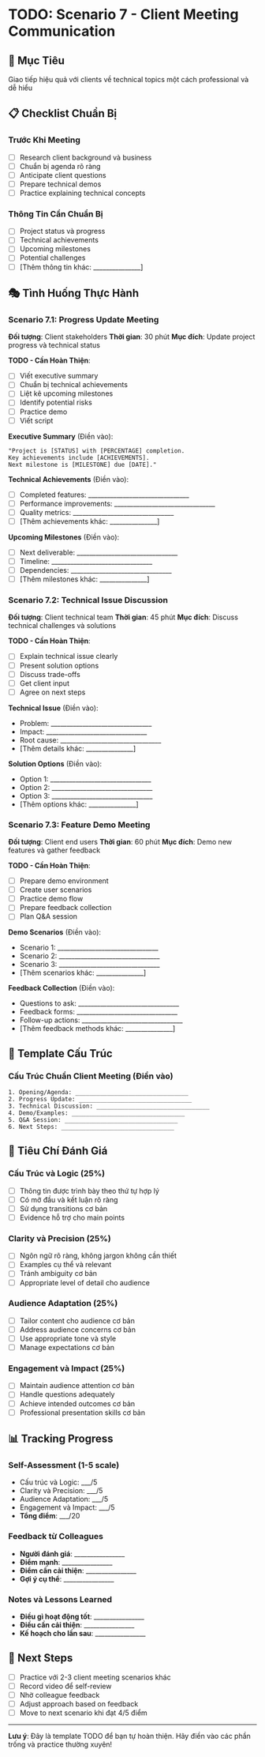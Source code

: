 # TODO: Scenario 7 - Client Meeting Communication

## 🎯 Mục Tiêu
Giao tiếp hiệu quả với clients về technical topics một cách professional và dễ hiểu

## 📋 Checklist Chuẩn Bị

### Trước Khi Meeting
- [ ] Research client background và business
- [ ] Chuẩn bị agenda rõ ràng
- [ ] Anticipate client questions
- [ ] Prepare technical demos
- [ ] Practice explaining technical concepts

### Thông Tin Cần Chuẩn Bị
- [ ] Project status và progress
- [ ] Technical achievements
- [ ] Upcoming milestones
- [ ] Potential challenges
- [ ] [Thêm thông tin khác: _______________]

## 🎭 Tình Huống Thực Hành

### Scenario 7.1: Progress Update Meeting
**Đối tượng**: Client stakeholders
**Thời gian**: 30 phút
**Mục đích**: Update project progress và technical status

**TODO - Cần Hoàn Thiện**:
- [ ] Viết executive summary
- [ ] Chuẩn bị technical achievements
- [ ] Liệt kê upcoming milestones
- [ ] Identify potential risks
- [ ] Practice demo
- [ ] Viết script

**Executive Summary** (Điền vào):
```
"Project is [STATUS] with [PERCENTAGE] completion. 
Key achievements include [ACHIEVEMENTS]. 
Next milestone is [MILESTONE] due [DATE]."
```

**Technical Achievements** (Điền vào):
- [ ] Completed features: ________________________________
- [ ] Performance improvements: ________________________________
- [ ] Quality metrics: ________________________________
- [ ] [Thêm achievements khác: _______________]

**Upcoming Milestones** (Điền vào):
- [ ] Next deliverable: ________________________________
- [ ] Timeline: ________________________________
- [ ] Dependencies: ________________________________
- [ ] [Thêm milestones khác: _______________]

### Scenario 7.2: Technical Issue Discussion
**Đối tượng**: Client technical team
**Thời gian**: 45 phút
**Mục đích**: Discuss technical challenges và solutions

**TODO - Cần Hoàn Thiện**:
- [ ] Explain technical issue clearly
- [ ] Present solution options
- [ ] Discuss trade-offs
- [ ] Get client input
- [ ] Agree on next steps

**Technical Issue** (Điền vào):
- Problem: ________________________________
- Impact: ________________________________
- Root cause: ________________________________
- [Thêm details khác: _______________]

**Solution Options** (Điền vào):
- Option 1: ________________________________
- Option 2: ________________________________
- Option 3: ________________________________
- [Thêm options khác: _______________]

### Scenario 7.3: Feature Demo Meeting
**Đối tượng**: Client end users
**Thời gian**: 60 phút
**Mục đích**: Demo new features và gather feedback

**TODO - Cần Hoàn Thiện**:
- [ ] Prepare demo environment
- [ ] Create user scenarios
- [ ] Practice demo flow
- [ ] Prepare feedback collection
- [ ] Plan Q&A session

**Demo Scenarios** (Điền vào):
- Scenario 1: ________________________________
- Scenario 2: ________________________________
- Scenario 3: ________________________________
- [Thêm scenarios khác: _______________]

**Feedback Collection** (Điền vào):
- Questions to ask: ________________________________
- Feedback forms: ________________________________
- Follow-up actions: ________________________________
- [Thêm feedback methods khác: _______________]

## 📝 Template Cấu Trúc

### Cấu Trúc Chuẩn Client Meeting (Điền vào)
```
1. Opening/Agenda: ________________________________
2. Progress Update: ________________________________
3. Technical Discussion: ________________________________
4. Demo/Examples: ________________________________
5. Q&A Session: ________________________________
6. Next Steps: ________________________________
```

## 🎯 Tiêu Chí Đánh Giá

### Cấu Trúc và Logic (25%)
- [ ] Thông tin được trình bày theo thứ tự hợp lý
- [ ] Có mở đầu và kết luận rõ ràng
- [ ] Sử dụng transitions cơ bản
- [ ] Evidence hỗ trợ cho main points

### Clarity và Precision (25%)
- [ ] Ngôn ngữ rõ ràng, không jargon không cần thiết
- [ ] Examples cụ thể và relevant
- [ ] Tránh ambiguity cơ bản
- [ ] Appropriate level of detail cho audience

### Audience Adaptation (25%)
- [ ] Tailor content cho audience cơ bản
- [ ] Address audience concerns cơ bản
- [ ] Use appropriate tone và style
- [ ] Manage expectations cơ bản

### Engagement và Impact (25%)
- [ ] Maintain audience attention cơ bản
- [ ] Handle questions adequately
- [ ] Achieve intended outcomes cơ bản
- [ ] Professional presentation skills cơ bản

## 📊 Tracking Progress

### Self-Assessment (1-5 scale)
- Cấu trúc và Logic: ___/5
- Clarity và Precision: ___/5
- Audience Adaptation: ___/5
- Engagement và Impact: ___/5
- **Tổng điểm**: ___/20

### Feedback từ Colleagues
- **Người đánh giá**: ________________
- **Điểm mạnh**: ________________
- **Điểm cần cải thiện**: ________________
- **Gợi ý cụ thể**: ________________

### Notes và Lessons Learned
- **Điều gì hoạt động tốt**: ________________
- **Điều cần cải thiện**: ________________
- **Kế hoạch cho lần sau**: ________________

## 🚀 Next Steps
- [ ] Practice với 2-3 client meeting scenarios khác
- [ ] Record video để self-review
- [ ] Nhờ colleague feedback
- [ ] Adjust approach based on feedback
- [ ] Move to next scenario khi đạt 4/5 điểm

---

**Lưu ý**: Đây là template TODO để bạn tự hoàn thiện. Hãy điền vào các phần trống và practice thường xuyên!
